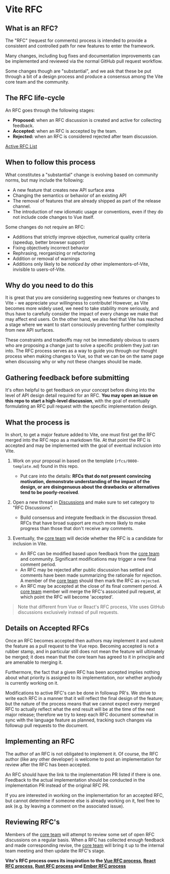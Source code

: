 # Vite RFC

## What is an RFC?

The "RFC" (request for comments) process is intended to provide a consistent and controlled path for new features to enter the framework.

Many changes, including bug fixes and documentation improvements can be implemented and reviewed via the normal GitHub pull request workflow.

Some changes though are "substantial", and we ask that these be put through a bit of a design process and produce a consensus among the Vite core team and the community.

## The RFC life-cycle

An RFC goes through the following stages:

- **Proposed:** when an RFC discussion is created and active for collecting feedback.
- **Accepted:** when an RFC is accepted by the team.
- **Rejected:** when an RFC is considered rejected after team discussion.

[Active RFC List](https://github.com/vitejs/vite/discussions?discussions_q=label%3A%22rfc%3A+active%22)

## When to follow this process

What constitutes a "substantial" change is evolving based on community norms, but may include the following:

- A new feature that creates new API surface area
- Changing the semantics or behavior of an existing API
- The removal of features that are already shipped as part of the release channel.
- The introduction of new idiomatic usage or conventions, even if they do not include code changes to Vue itself.

Some changes do not require an RFC:

- Additions that strictly improve objective, numerical quality criteria (speedup, better browser support)
- Fixing objectively incorrect behavior
- Rephrasing, reorganizing or refactoring
- Addition or removal of warnings
- Additions only likely to be _noticed by_ other implementors-of-Vite, invisible to users-of-Vite.

## Why do you need to do this

It is great that you are considering suggesting new features or changes to Vite - we appreciate your willingness to contribute! However, as Vite becomes more widely used, we need to take stability more seriously, and thus have to carefully consider the impact of every change we make that may affect end users. On the other hand, we also feel that Vite has reached a stage where we want to start consciously preventing further complexity from new API surfaces.

These constraints and tradeoffs may not be immediately obvious to users who are proposing a change just to solve a specific problem they just ran into. The RFC process serves as a way to guide you through our thought process when making changes to Vue, so that we can be on the same page when discussing why or why not these changes should be made.

## Gathering feedback before submitting

It's often helpful to get feedback on your concept before diving into the level of API design detail required for an RFC. **You may open an issue on this repo to start a high-level discussion**, with the goal of eventually formulating an RFC pull request with the specific implementation design.

## What the process is

In short, to get a major feature added to Vite, one must first get the RFC merged into the RFC repo as a markdown file. At that point the RFC is accepted and may be implemented with the goal of eventual inclusion into Vite.

1.  Work on your proposal in based on the template (`rfcs/0000-template.md`) found in this repo.

    - Put care into the details: **RFCs that do not present convincing motivation, demonstrate understanding of the impact of the design, or are disingenuous about the drawbacks or alternatives tend to be poorly-received**.

2.  Open a new thread in [Discussions](https://github.com/vitejs/vite/discussions) and make sure to set category to "RFC Discussions".

    - Build consensus and integrate feedback in the discussion thread. RFCs that have broad support are much more likely to make progress than those that don't receive any comments.

3.  Eventually, the [core team] will decide whether the RFC is a candidate for inclusion in Vite.

    - An RFC can be modified based upon feedback from the [core team] and community. Significant modifications may trigger a new final comment period.
    - An RFC may be rejected after public discussion has settled and comments have been made summarizing the rationale for rejection. A member of the [core team] should then mark the RFC as `rejected`.
    - An RFC may be accepted at the close of its final comment period. A [core team] member will merge the RFC's associated pull request, at which point the RFC will become 'accepted'.

> Note that different from Vue or React's RFC process, Vite uses GitHub discussions exclusively instead of pull requests.

## Details on Accepted RFCs

Once an RFC becomes accepted then authors may implement it and submit the feature as a pull request to the Vue repo. Becoming accepted is not a rubber stamp, and in particular still does not mean the feature will ultimately be merged; it does mean that the core team has agreed to it in principle and are amenable to merging it.

Furthermore, the fact that a given RFC has been accepted implies nothing about what priority is assigned to its implementation, nor whether anybody is currently working on it.

Modifications to active RFC's can be done in followup PR's. We strive to write each RFC in a manner that it will reflect the final design of the feature; but the nature of the process means that we cannot expect every merged RFC to actually reflect what the end result will be at the time of the next major release; therefore we try to keep each RFC document somewhat in sync with the language feature as planned, tracking such changes via followup pull requests to the document.

## Implementing an RFC

The author of an RFC is not obligated to implement it. Of course, the
RFC author (like any other developer) is welcome to post an
implementation for review after the RFC has been accepted.

An RFC should have the link to the implementation PR listed if there is one. Feedback to the actual implementation should be conducted in the implementation PR instead of the original RFC PR.

If you are interested in working on the implementation for an accepted RFC, but cannot determine if someone else is already working on it, feel free to ask (e.g. by leaving a comment on the associated issue).

## Reviewing RFC's

Members of the [core team] will attempt to review some set of open RFC discussions on a regular basis. When a RFC has collected enough feedback and made corresponding revise, the [core team] will bring it up to the internal team meeting and then update the RFC's stage.

**Vite's RFC process owes its inspiration to the [Vue RFC process], [React RFC process], [Rust RFC process] and [Ember RFC process]**

[vue rfc process]: https://github.com/vuejs/rfcs
[react rfc process]: https://github.com/reactjs/rfcs
[rust rfc process]: https://github.com/rust-lang/rfcs
[ember rfc process]: https://github.com/emberjs/rfcs
[core team]: https://vitejs.dev/team.html
